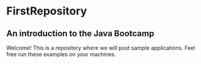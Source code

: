 # FirstRepository
## An introduction to the Java Bootcamp


Welcome! This is a repository where we will post sample applications. 
Feel free run these examples on your machines. 
